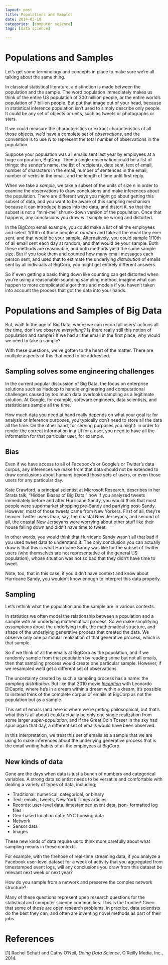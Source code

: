 ```yaml
---
layout: post
title: Populations and Samples
date: 2014-03-18
categories: [computer science]
tags: [data science]

---
```


# Populations and Samples
Let’s get some terminology and concepts in place to make sure we’re all talking about the same thing.
In classical statistical literature, a distinction is made between the population and the sample. The word population immediately makes us think of the entire US population of 300 million people, or the entire world’s population of 7 billion people. But put that image out of your head, because in statistical inference population isn’t used to simply describe only people. It could be any set of objects or units, such as tweets or photographs or stars.
If we could measure the characteristics or extract characteristics of all those objects, we’d have a complete set of *observations*, and the convention is to use *N* to represent the total number of observations in the population.
Suppose your population was all emails sent last year by employees at a huge corporation, BigCorp. Then a single observation could be a list of things: the sender’s name, the list of recipients, date sent, text of email, number of characters in the email, number of sentences in the email, number of verbs in the email, and the length of time until first reply.
When we take a *sample*, we take a subset of the units of size n in order to examine the observations to draw conclusions and make inferences about the population. There are different ways you might go about getting this subset of data, and you want to be aware of this sampling mechanism because it can introduce biases into the data, and distort it, so that the subset is not a “mini-me” shrunk-down version of the population. Once that happens, any conclusions you draw will simply be wrong and distorted.
In the BigCorp email example, you could make a list of all the employees and select 1/10th of those people at *random* and take all the email they ever sent, and that would be your sample. Alternatively, you could sample 1/10th of all email sent each day at random, and that would be your sample. Both these methods are reasonable, and both methods yield the same sample size. But if you took them and counted how many email messages each person sent, and used that to estimate the underlying *distribution* of emails sent by all indiviuals at BigCorp, you might get entirely different answers.
So if even getting a basic thing down like counting can get distorted when you’re using a reasonable-sounding sampling method, imagine what can happen to more complicated algorithms and models if you haven’t taken into account the process that got the data into your hands.
# Populations and Samples of Big Data
But, wait! In the age of Big Data, where we can record all users’ actions all the time, don’t we observe *everything*? Is there really still this notion of population and sample? If we had all the email in the first place, why would we need to take a sample?
With these questions, we’ve gotten to the heart of the matter. There are multiple aspects of this that need to be addressed.
Sampling solves some engineering challenges
---

In the current popular discussion of Big Data, the focus on enterprise solutions such as Hadoop to handle engineering and computational challenges caused by too much data overlooks sampling as a legitimate solution. At Google, for example, software engineers, data scientists, and statisticians sample all the time.
How much data you need at hand really depends on what your goal is: for analysis or inference purposes, you typically don’t need to store all the data all the time. On the other hand, for serving purposes you might: in order to render the correct information in a UI for a user, you need to have all the information for that particular user, for example.Bias---Even if we have access to all of Facebook’s or Google’s or Twitter’s data corpus, any inferences we make from that data should not be extended to draw conclusions about humans beyond those sets of users, or even those users for any particular day.
Kate Crawford, a principal scientist at Microsoft Research, describes in her Strata talk, “Hidden Biases of Big Data,” how if you analyzed tweets immediately before and after Hurricane Sandy, you would think that most people were supermarket shopping pre-Sandy and partying post-Sandy. However, most of those tweets came from New Yorkers. First of all, they’re heavier Twitter users than, say, the coastal New Jerseyans, and second of all, the coastal New Jerseyans were worrying about other stuff like their house falling down and didn’t have time to tweet.
In other words, you would think that Hurricane Sandy wasn’t all that bad if you used tweet data to understand it. The only conclusion you can actually draw is that this is what Hurricane Sandy was like for the subset of Twitter users (who themselves are not representative of the general US population), whose situation was not so bad that they didn’t have time to tweet.
Note, too, that in this case, if you didn’t have context and know about Hurricane Sandy, you wouldn’t know enough to interpret this data properly.
Sampling
---Let’s rethink what the population and the sample are in various contexts.
In statistics we often model the relationship between a population and a sample with an underlying mathematical process. So we make simplifying *assumptions* about the underlying truth, the mathematical structure, and shape of the underlying generative process that created the data. We observe only one particular realization of that generative process, which is that sample.
So if we think of all the emails at BigCorp as the population, and if we randomly sample from that population by reading some but not all emails, then that sampling process would create one particular sample. However, if we resampled we’d get a different set of observations.
The uncertainty created by such a sampling process has a name: the *sampling distribution*. But like that 2010 movie [*Inception*](http://en.wikipedia.org/wiki/Inception) with Leonardo DiCaprio, where he’s in a dream within a dream within a dream, it’s possible to instead think of the complete corpus of emails at BigCorp as not the population but as a sample.
This set of emails (and here is where we’re getting philosophical, but that’s what this is all about) could actually be only one single realization from some larger *super-population*, and if the Great Coin Tosser in the sky had spun again that day, a different set of emails would have been observed.
In this interpretation, we treat this set of emails as a sample that we are using to make inferences about the underlying generative process that is the email writing habits of all the employees at BigCorp.
New kinds of data
---Gone are the days when data is just a bunch of numbers and categorical variables. A strong data scientist needs to be versatile and comfortable with dealing a variety of types of data, including;
* Traditional: numerical, categorical, or binary
* Text: emails, tweets, New York Times articles 
* Records: user-level data, timestamped event data, json-formatted log files 
* Geo-based location data: NYC housing data
* Network 
* Sensor data 
* Images 


These new kinds of data require us to think more carefully about what sampling means in these contexts.
For example, with the firehose of real-time streaming data, if you analyze a Facebook user-level dataset for a week of activity that you aggregated from timestamped event logs, will any conclusions you draw from this dataset be relevant next week or next year?
How do you sample from a network and preserve the complex network structure?
Many of these questions represent open research questions for the statistical and computer science communities. This is the frontier! Given that some of these are open research problems, in practice, data scientists do the best they can, and often are inventing novel methods as part of their jobs.

# References
[1] Rachel Schutt and Cathy O’Neil, *Doing Data Science*, O’Reilly Media, Inc., 2014.
